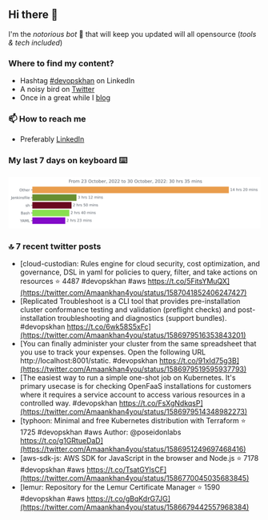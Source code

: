 <!--- [![Hits](https://hits.seeyoufarm.com/api/count/incr/badge.svg?url=https%3A%2F%2Fgithub.com%2Fakhan4u%2Fhit-counter&count_bg=%2379C83D&title_bg=%23555555&icon=&icon_color=%23E7E7E7&title=visits&edge_flat=false)](https://hits.seeyoufarm.com) --->

## Hi there 👋

I'm the _notorious bot_ 🤣 that will keep you updated will all opensource (_tools & tech included_) 

### Where to find my content?

* Hashtag [#devopskhan](https://www.linkedin.com/feed/hashtag/devopskhan) on LinkedIn
* A noisy bird on [Twitter](https://twitter.com/Amaankhan4you)
* Once in a great while I [blog](https://linuxparrot.com) 


### 📫 **How to reach me**

* Preferably [LinkedIn](https://www.linkedin.com/in/amaan-khan-linux-ninja)

### My last 7 days on keyboard ⌨️

<img src="https://github.com/akhan4u/akhan4u/blob/main/images/stat.svg" alt="Amaan's Wakatime Activity!"/>

### 🔝 7 recent twitter posts
<!-- DEVDOJO:START -->
- [cloud-custodian: Rules engine for cloud security, cost optimization, and governance, DSL in yaml for policies to query, filter, and take actions on resources
⭐️ 4487
#devopskhan #aws
https://t.co/5FitsYMuQX](https://twitter.com/Amaankhan4you/status/1587041852406247427)
- [Replicated Troubleshoot is a CLI tool that provides pre-installation cluster conformance testing and validation &lpar;preflight checks&rpar; and post-installation troubleshooting and diagnostics &lpar;support bundles&rpar;. #devopskhan https://t.co/6wk58S5xFc](https://twitter.com/Amaankhan4you/status/1586979516353843201)
- [You can finally administer your cluster from the same spreadsheet that you use to track your expenses. Open the following URL http://localhost:8001/static. #devopskhan https://t.co/91xId75g3B](https://twitter.com/Amaankhan4you/status/1586979519595937793)
- [The easiest way to run a simple one-shot job on Kubernetes. It&#39;s primary usecase is for checking OpenFaaS installations for customers where it requires a service account to access various resources in a controlled way. #devopskhan https://t.co/FsXgNdkqsP](https://twitter.com/Amaankhan4you/status/1586979514348982273)
- [typhoon: Minimal and free Kubernetes distribution with Terraform
⭐️ 1725
#devopskhan #aws
Author: @poseidonlabs
https://t.co/g1GRtueDaD](https://twitter.com/Amaankhan4you/status/1586951249697468416)
- [aws-sdk-js: AWS SDK for JavaScript in the browser and Node.js
⭐️ 7178
#devopskhan #aws
https://t.co/TsatGYlsCF](https://twitter.com/Amaankhan4you/status/1586770045035683845)
- [lemur: Repository for the Lemur Certificate Manager
⭐️ 1590
#devopskhan #aws
https://t.co/gBqKdrG7JG](https://twitter.com/Amaankhan4you/status/1586679442557968384)
<!-- DEVDOJO:END -->

<!-- ![Amaan's GitHub stats](https://github-readme-stats.vercel.app/api?username=akhan4u&count_private=true&show_icons=true&hide=contribs) -->
